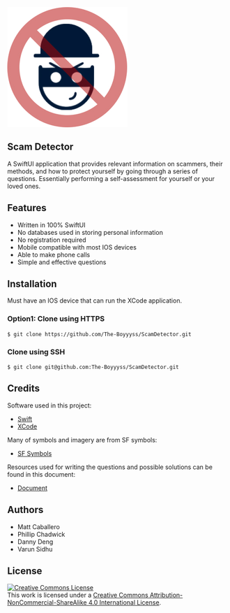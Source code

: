 <img src="logo/logo2.jpg">

## Scam Detector
A SwiftUI application that provides relevant information on scammers, their methods, and how to protect yourself by going through a series of questions. Essentially performing a self-assessment for yourself or your loved ones.

## Features
- Written in 100% SwiftUI
- No databases used in storing personal information
- No registration required
- Mobile compatible with most IOS devices
- Able to make phone calls
- Simple and effective questions

## Installation
Must have an IOS device that can run the XCode application.

### Option1: Clone using HTTPS
```
$ git clone https://github.com/The-Boyyyss/ScamDetector.git
```

### Clone using SSH
```
$ git clone git@github.com:The-Boyyyss/ScamDetector.git
```

## Credits
Software used in this project:
- [Swift](https://www.swift.org/)
- [XCode](https://developer.apple.com/xcode/)

Many of symbols and imagery are from SF symbols:
- [SF Symbols](https://sfsymbols.com/)

Resources used for writing the questions and possible solutions can be found in this document:
- [Document](https://docs.google.com/document/d/1xPldZtW0jv-biDFJtSytTEAWaTzccLYtXDuxeBcHyUQ/edit)

## Authors
* Matt Caballero
* Phillip Chadwick
* Danny Deng
* Varun Sidhu

## License
<a rel="license" href="http://creativecommons.org/licenses/by-nc-sa/4.0/"><img alt="Creative Commons License" style="border-width:0" src="https://i.creativecommons.org/l/by-nc-sa/4.0/88x31.png" /></a><br />This work is licensed under a <a rel="license" href="http://creativecommons.org/licenses/by-nc-sa/4.0/">Creative Commons Attribution-NonCommercial-ShareAlike 4.0 International License</a>.
